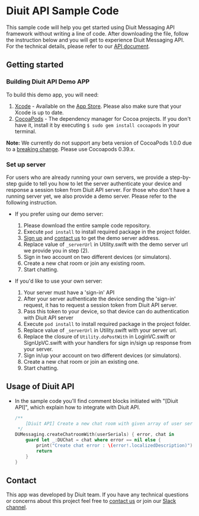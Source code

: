 # Diuit API Sample Code

This sample code will help you get started using Diuit Messaging API framework without writing a line of code. After downloading the file, follow the instruction below and you will get to experience Diuit Messaging API. For the technical details, please refer to our [API document](http://api.diuit.com/doc/en/guideline.html).


## Getting started

### Building Diuit API Demo APP

To build this demo app, you will need:

1. [Xcode](https://developer.apple.com/xcode/) - Available on the [App Store](http://itunes.apple.com/us/app/xcode/id497799835). Please also make sure that your Xcode is up to date.
2. [CocoaPods](http://cocoapods.org/) - The dependency manager for Cocoa projects. If you don't have it, install it by executing `$ sudo gem install cocoapods` in your terminal.

**Note:** We currently do not support any beta version of CocoaPods 1.0.0 due to a [breaking change](https://github.com/CocoaPods/CocoaPods/issues/4950#issuecomment-196289770). Please use Cocoapods 0.39.x.

### Set up server
For users who are already running your own servers, we provide a step-by-step guide to tell you how to let the server authenticate your device and response a session token from Diuit API server. For those who don't have a running server yet, we also provide a demo server. Please refer to the following instruction. 

* If you prefer using our demo server:
 	1. Please download the entire sample code repository.
 	2. Execute `pod install` to install required package in the project folder.
	2. [Sign up](http://developer.diuit.com/login) and [contact us](mailto:pofattseng@diuit.com) to get the demo server address.
	3. Replace value of `_serverUrl` in Utility.swift with the demo server url we provide you in step (2).
	4. Sign in two account on two different devices (or simulators).
	5. Create a new chat room or join any existing room.
	6. Start chatting.
	
* If you'd like to use your own server:
	1. Your server must have a 'sign-in' API
	2. After your server authenticate the device sending the 'sign-in' request, it has to request a session token from Diuit API server.
	3. Pass this token to your device, so that device can do authentication with Diuit API server
	4. Execute `pod install` to install required package in the project folder.
	4. Replace value of `_serverUrl` in Utility.swift with your server url.
	5. Replace the closure of `Utility.doPostWith` in LoginVC.swift or SignUpVC.swift with your handlers for sign in/sign up response from your server.
	6. Sign in/up your account on two different devices (or simulators).
	4. Create a new chat room or join an existing one.
	7. Start chatting.


## Usage of Diuit API

* In the sample code you'll find comment blocks initiated with "[Diuit API]", which explain how to integrate with Diuit API.

	```swift
	/**
    	[Diuit API] Create a new chat room with given array of user serials
     */
    DUMessaging.createChatroomWith(userSerials) { error, chat in
    	guard let _:DUChat = chat where error == nil else {
            print("Create chat error : \(error!.localizedDescription)")
            return
        }
    }
	```

## Contact

This app was developed by Diuit team. If you have any technical questions or concerns about this project feel free to [contact us](mailto:benchang@diuit.com) or join our [Slack channel](http://slack.diuit.com/).